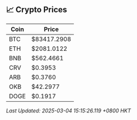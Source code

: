 ## 📈 Crypto Prices

| Coin | Price |
| ---- | ----- |
| BTC | $83417.2908 |
| ETH | $2081.0122 |
| BNB | $562.4661 |
| CRV | $0.3953 |
| ARB | $0.3760 |
| OKB | $42.2977 |
| DOGE | $0.1917 |

_Last Updated: 2025-03-04 15:15:26.119 +0800 HKT_